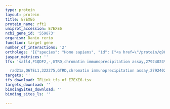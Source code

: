 ```yaml
---
type: protein
layout: protein
title: E7EXE6
protein_name: rft1
uniprot_accession: E7EXE6
ncbi_gene_id: '559873'
organism: Danio rerio
function: target gene
number_of_interactions: '2'
orthologs: '[{"species": "Homo sapiens", "id": ["<a href=\"/protein/q96aa3\">Q96AA3</a>"]}, {"species": "Mus musculus", "id": ["<a href=\"/protein/q8c3b8\">Q8C3B8</a>"]}, {"species": "Rattus norvegicus", "id": ["<a href=\"/protein/d4a6w4\">D4A6W4</a>"]}, {"species": "Drosophila melanogaster", "id": ["<a href=\"/protein/q9y123\">Q9Y123</a>"]}, {"species": "Caenorhabditis elegans", "id": ["<a href=\"/protein/q23444\">Q23444</a>"]}, {"species": "Saccharomyces cerevisiae", "id": ["<a href=\"/protein/p38206\">P38206</a>"]}]'
jaspar_matrices: ''
tfs: 'sall4,F1QDF2,-,GTRD,chromatin immunoprecipitation assay,27924024%5Buid%5D,No

  rad21a,Q6TEL1,322275,GTRD,chromatin immunoprecipitation assay,27924024%5Buid%5D,No'
targets: ''
tfs_download: TFLink_tfs_of_E7EXE6.tsv
targets_download: ''
bindingSites_download: ''
binding_sites_ls: ''

---
```

